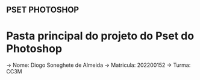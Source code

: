 ## PSET PHOTOSHOP

# Pasta principal do projeto do Pset do Photoshop

 -> Nome: Diogo Soneghete de Almeida
 -> Matricula: 202200152
 -> Turma: CC3M
